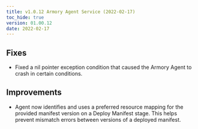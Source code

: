 ```yaml
---
title: v1.0.12 Armory Agent Service (2022-02-17)
toc_hide: true
version: 01.00.12
date: 2022-02-17
---
```


## Fixes

- Fixed a nil pointer exception condition that caused the Armory Agent to crash in certain conditions.

## Improvements

- Agent now identifies and uses a preferred resource mapping for the provided manifest version on a Deploy Manifest stage. This helps prevent mismatch errors between versions of a deployed manifest.

